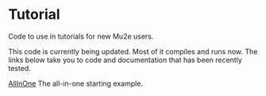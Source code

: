 # Tutorial

Code to use in tutorials for new Mu2e users.

This code is currently being updated.  Most of it compiles and runs now.
The links below take you to code and documentation that has been recently tested.

[AllInOne](AllInOne/doc/AllInOne.md) The all-in-one starting example.



